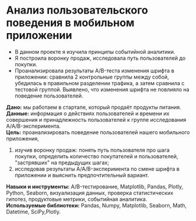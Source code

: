 # Анализ пользовательского поведения в мобильном приложении

- В данном проекте я изучила принципы событийной аналитики.
- Я построила воронку продаж, исследовала путь пользователей до покупки.
- Проанализировала результаты A/B-теста изменения шрифта в приложении: сравнила 2 контрольные группы между собой, убедилась в правильном разделении трафика, а затем сравнила с тестовой группой.
Выявлено, что изменения шрифта не повлияло на поведение пользователей.

**Дано:** мы работаем в стартапе, который продаёт продукты питания. \
**Данные:** информация о действиях пользователей и времени их совершения и принадлежность пользователей к группе исследования A/A/B-эксперимента.\
**Цель:** проанализировать поведение пользователей нашего мобильного приложения,
1. изучив воронку продаж: понять путь пользователя про шага покупки, определить количество покупателей и пользователей, "застрявших" на предыдущих шагах;
2. исследовав результаты A/A/B-эксперимента по смене шрифта в приложении и выяснить предпочтительный вариант.
   
**Навыки и инструменты:** A/B-тестирование, Matplotlib, Pandas, Plotly, Python, Seaborn, визуализация данных, проверка статистических гипотез, продуктовые метрики, событийная аналитика.\
**Используемые библиотеки:** Pandas, Numpy, Matplotlib, Seaborn, Math, Datetime, SciPy,Plotly.

